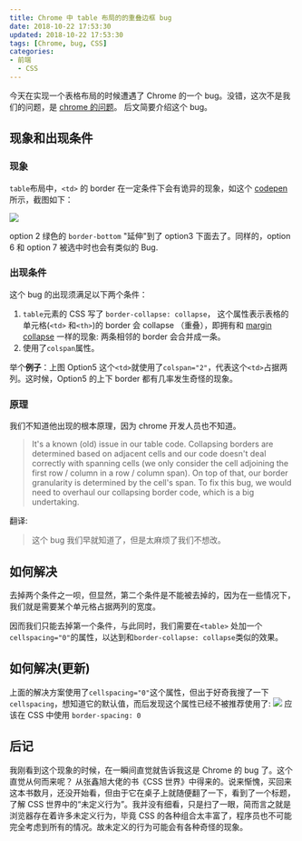 ```yaml
---
title: Chrome 中 table 布局的的重叠边框 bug
date: 2018-10-22 17:53:30
updated: 2018-10-22 17:53:30
tags: [Chrome, bug, CSS]
categories: 
- 前端
  - CSS
---
```


今天在实现一个表格布局的时候遭遇了 Chrome 的一个 bug。没错，这次不是我们的问题，是 [chrome 的问题](https://bugs.chromium.org/p/chromium/issues/detail?id=356132)。
后文简要介绍这个 bug。

<!-- more -->

## 现象和出现条件

### 现象

`table`布局中，`<td>` 的 border 在一定条件下会有诡异的现象，如这个 [codepen](https://codepen.io/caren11/pen/dgjeoZ) 所示，截图如下：

![](https://user-gold-cdn.xitu.io/2018/10/23/166a100e385cb53e?w=712&h=335&f=png&s=24472)

option 2 绿色的 `border-bottom` "延伸"到了 option3 下面去了。同样的，option 6 和 option 7 被选中时也会有类似的 Bug.

### 出现条件

这个 bug 的出现须满足以下两个条件：

1. `table`元素的 CSS 写了 `border-collapse: collapse`， 这个属性表示表格的单元格(`<td>` 和`<th>`)的 border 会 collapse （重叠），即拥有和 [margin collapse](https://developer.mozilla.org/zh-CN/docs/Web/CSS/CSS_Box_Model/Mastering_margin_collapsing) 一样的现象: 两条相邻的 border 会合并成一条。
2. 使用了`colspan`属性。

举个**例子**：上图 Option5 这个`<td>`就使用了`colspan="2"`，代表这个`<td>`占据两列。这时候，Option5 的上下 border 都有几率发生奇怪的现象。

### 原理

我们不知道他出现的根本原理，因为 chrome 开发人员也不知道。

> It's a known (old) issue in our table code. Collapsing borders are determined based on adjacent cells and our code doesn't deal correctly with spanning cells (we only consider the cell adjoining the first row / column in a row / column span). On top of that, our border granularity is determined by the cell's span.
> To fix this bug, we would need to overhaul our collapsing border code, which is a big undertaking.

翻译:

> 这个 bug 我们早就知道了，但是太麻烦了我们不想改。

## 如何解决

去掉两个条件之一呗，但显然，第二个条件是不能被去掉的，因为在一些情况下，我们就是需要某个单元格占据两列的宽度。

因而我们只能去掉第一个条件，与此同时，我们需要在`<table>` 处加一个`cellspacing="0"`的属性，以达到和`border-collapse: collapse`类似的效果。

## 如何解决(更新)

上面的解决方案使用了`cellspacing="0"`这个属性，但出于好奇我搜了一下`cellspacing`，想知道它的默认值，而后发现这个属性已经不被推荐使用了:
![](https://user-gold-cdn.xitu.io/2018/10/24/166a572b342de7a5?w=763&h=280&f=png&s=59897)
应该在 CSS 中使用 `border-spacing: 0`

## 后记

我刚看到这个现象的时候，在一瞬间直觉就告诉我这是 Chrome 的 bug 了。这个直觉从何而来呢？ 从张鑫旭大佬的书《CSS 世界》中得来的。说来惭愧，买回来这本书数月，还没开始看，但由于它在桌子上就随便翻了一下，看到了一个标题，了解 CSS 世界中的“未定义行为”。我并没有细看，只是扫了一眼，简而言之就是浏览器存在着许多未定义行为，毕竟 CSS 的各种组合太丰富了，程序员也不可能完全考虑到所有的情况。故未定义的行为可能会有各种奇怪的现象。

